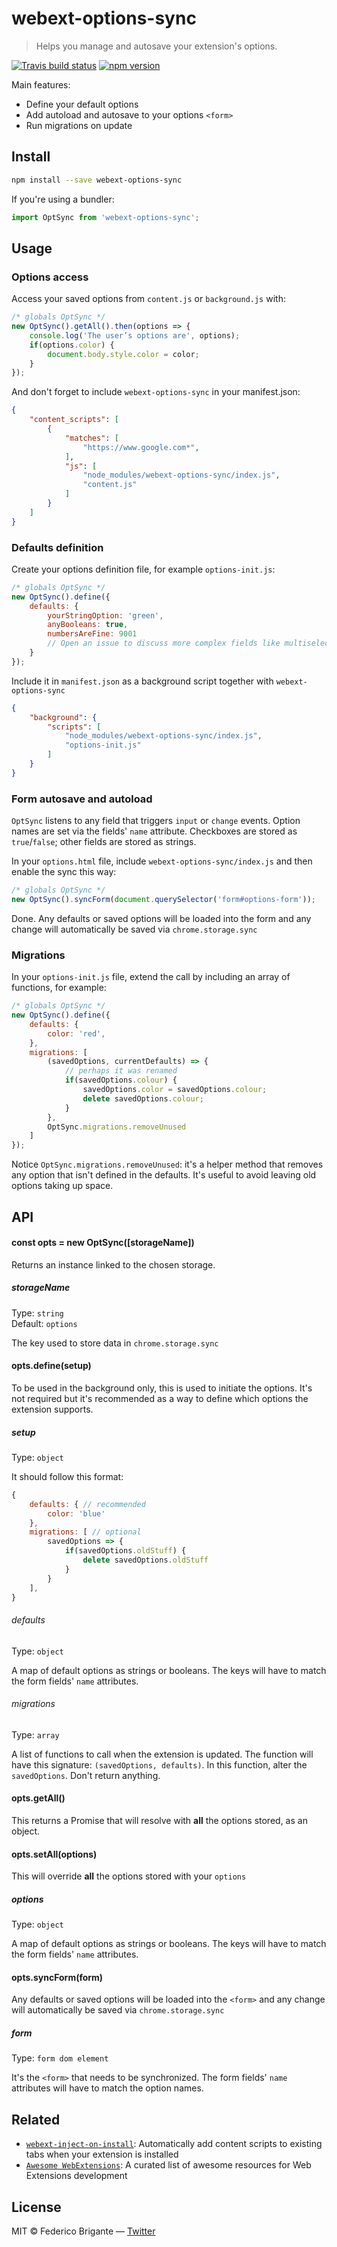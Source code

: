 # webext-options-sync

> Helps you manage and autosave your extension's options.

[![Travis build status](https://api.travis-ci.org/bfred-it/webext-options-sync.svg?branch=master)](https://travis-ci.org/bfred-it/webext-options-sync)
[![npm version](https://img.shields.io/npm/v/webext-options-sync.svg)](https://www.npmjs.com/package/webext-options-sync)

Main features:

* Define your default options
* Add autoload and autosave to your options `<form>`
* Run migrations on update

## Install

```sh
npm install --save webext-options-sync
```

If you're using a bundler:

```js
import OptSync from 'webext-options-sync';
```

## Usage

### Options access

Access your saved options from `content.js` or `background.js` with:

```js
/* globals OptSync */
new OptSync().getAll().then(options => {
	console.log('The user’s options are', options);
	if(options.color) {
		document.body.style.color = color;
	}
});
```

And don't forget to include `webext-options-sync` in your manifest.json:

```json
{
	"content_scripts": [
	    {
	        "matches": [
	            "https://www.google.com*",
	        ],
	        "js": [
	            "node_modules/webext-options-sync/index.js",
	            "content.js"
	        ]
	    }
	]
}
```

### Defaults definition

Create your options definition file, for example `options-init.js`:

```js
/* globals OptSync */
new OptSync().define({
	defaults: {
		yourStringOption: 'green',
		anyBooleans: true,
		numbersAreFine: 9001
		// Open an issue to discuss more complex fields like multiselects
	}
});
```

Include it in `manifest.json` as a background script together with `webext-options-sync`

```json
{
    "background": {
        "scripts": [
            "node_modules/webext-options-sync/index.js",
            "options-init.js"
        ]
    }
}
```

### Form autosave and autoload

`OptSync` listens to any field that triggers `input` or `change` events. Option names are set via the fields' `name` attribute. Checkboxes are stored as `true`/`false`; other fields are stored as strings.

In your `options.html` file, include `webext-options-sync/index.js` and then enable the sync this way:

```js
/* globals OptSync */
new OptSync().syncForm(document.querySelector('form#options-form'));
```

Done. Any defaults or saved options will be loaded into the form and any change will automatically be saved via `chrome.storage.sync`

### Migrations

In your `options-init.js` file, extend the call by including an array of functions, for example:

```js
/* globals OptSync */
new OptSync().define({
	defaults: {
		color: 'red',
	},
	migrations: [
		(savedOptions, currentDefaults) => {
			// perhaps it was renamed
			if(savedOptions.colour) {
				savedOptions.color = savedOptions.colour;
				delete savedOptions.colour;
			}
		},
		OptSync.migrations.removeUnused
	]
});
```

Notice `OptSync.migrations.removeUnused`: it's a helper method that removes any option that isn't defined in the defaults. It's useful to avoid leaving old options taking up space.

## API

#### const opts = new OptSync([storageName])

Returns an instance linked to the chosen storage. 

##### storageName

Type: `string`  
Default: `options`

The key used to store data in `chrome.storage.sync`

#### opts.define(setup)

To be used in the background only, this is used to initiate the options. It's not required but it's recommended as a way to define which options the extension supports.

##### setup

Type: `object`

It should follow this format:

```js
{
	defaults: { // recommended
		color: 'blue'
	}, 
	migrations: [ // optional
		savedOptions => {
			if(savedOptions.oldStuff) {
				delete savedOptions.oldStuff
			}
		}
	],
}
```

###### defaults

Type: `object`

A map of default options as strings or booleans. The keys will have to match the form fields' `name` attributes.

###### migrations

Type: `array`

A list of functions to call when the extension is updated. The function will have this signature: `(savedOptions, defaults)`. In this function, alter the `savedOptions`. Don't return anything.

#### opts.getAll()

This returns a Promise that will resolve with **all** the options stored, as an object.

#### opts.setAll(options)

This will override **all** the options stored with your `options`

##### options

Type: `object`

A map of default options as strings or booleans. The keys will have to match the form fields' `name` attributes.

#### opts.syncForm(form)

Any defaults or saved options will be loaded into the `<form>` and any change will automatically be saved via `chrome.storage.sync`

##### form

Type: `form dom element`

It's the `<form>` that needs to be synchronized. The form fields' `name` attributes will have to match the option names.

## Related

* [`webext-inject-on-install`](https://github.com/bfred-it/webext-inject-on-install): Automatically add content scripts to existing tabs when your extension is installed
* [`Awesome WebExtensions`](https://github.com/bfred-it/Awesome-WebExtensions): A curated list of awesome resources for Web Extensions development

## License

MIT © Federico Brigante — [Twitter](http://twitter.com/bfred_it)
